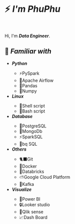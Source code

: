 <h1>⚡️ <i>I'm PhuPhu</i></h1>

<br>
<p>
  Hi, I'm <strong><i>Data Engineer</i></strong>.
</p>

<h2>📑 <i>Familiar with</i></h2>
<ul>
  <!-- <li><strong><i>Golang</i></strong></li>
  <ul>
    <li>⚡Go Fiber</li>
    <li>⚡Echo</li> -->
  <!-- </ul>
  <li><strong><i>C++</i></strong></li>
  <ul>
    <li>🎿Data Structure & Algorithm</li>
  </ul> -->
  <li><strong><i>Python</i></strong></li>
  <ul>
    <li>⚡PySpark</li>
    <li>🚁Apache Airflow</li>
    <li>🐼Pandas</li>
    <li>🤖Numpy</li>
  </ul>
  <!-- <li><strong><i>Scala</i></strong></li>
  <ul>
    <li>⛰️Akka HTTP</li>
  </ul> -->
  <li><strong><i>Linux</i></strong></li>
  <ul>
    <li>🐚Shell script</li>
    <li>🦇Bash script</li>
  </ul>
  <li><strong><i>Database</i></strong></li>
  <ul>
    <li>🐘PostgreSQL</li>
    <li>🍃MongoDb</li>
    <li>⚡SparkSQL</li>
    <li>🍖bq SQL</li>
  </ul>
  <li><strong><i>Others</i></strong></li>
  <ul>
    <li>🐈‍⬛Git</li>
    <li>🐳Docker</li>
    <li>📕Databricks</li>
    <li>⛅Google Cloud Platform</li>
    <li>📩Kafka</li>
  </ul>
  <li><strong><i>Visualize</i></strong></li>
  <ul>
    <li>💪Power BI</li>
    <li>🔒Looker studio</li>
    <li>🐸Qlik sense</li>
    <li>📈Dash Board</li>
  </ul>
</ul>